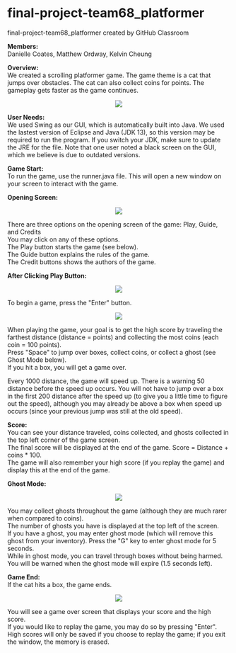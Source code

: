# final-project-team68_platformer
final-project-team68_platformer created by GitHub Classroom

**Members:** \
Danielle Coates, Matthew Ordway, Kelvin Cheung

**Overview:** \
We created a scrolling platformer game. The game theme is a cat that jumps over obstacles. The cat can also collect coins for points. The gameplay gets faster as the game continues.

<p align="center">
<img src="https://raw.githubusercontent.com/UPenn-CIT599/final-project-team68_platformer/master/sample_images/game1%20basic.gif?token=ANWOM6NFYUZZVEBF22IXSBC56V4G6">
</p>

**User Needs:** \
We used Swing as our GUI, which is automatically built into Java.  We used the lastest version of Eclipse and Java (JDK 13), so this version may be required to run the program. If you switch your JDK, make sure to update the JRE for the file. Note that one user noted a black screen on the GUI, which we believe is due to outdated versions.

**Game Start:** \
To run the game, use the runner.java file. This will open a new window on your screen to interact with the game.

**Opening Screen:** 
<p align="center">
<img src="https://raw.githubusercontent.com/UPenn-CIT599/final-project-team68_platformer/master/sample_images/Opening_Screen.PNG?token=ANWOM6O22UGMKBUIM2EZKV256V4JQ">
</p>

There are three options on the opening screen of the game: Play, Guide, and Credits  \
You may click on any of these options. \
The Play button starts the game (see below). \
The Guide button explains the rules of the game. \
The Credit buttons shows the authors of the game. 

**After Clicking Play Button:** 
<p align="center">
<img src="https://raw.githubusercontent.com/UPenn-CIT599/final-project-team68_platformer/master/sample_images/Enter.PNG?token=ANWOM6OI63WGLHHFKOGOKY256V4L2">
</p>

To begin a game, press the "Enter" button. 

<p align="center">
<img src="https://raw.githubusercontent.com/UPenn-CIT599/final-project-team68_platformer/master/sample_images/Game_Start.PNG?token=ANWOM6LBQLCHRHZDDZFOOCC56V4M4">
          </p>

When playing the game, your goal is to get the high score by traveling the farthest distance (distance = points) and collecting the most coins (each coin = 100 points). \
Press "Space" to jump over boxes, collect coins, or collect a ghost (see Ghost Mode below). \
If you hit a box, you will get a game over. 

Every 1000 distance, the game will speed up. There is a warning 50 distance before the speed up occurs. You will not have to jump over a box in the first 200 distance after the speed up (to give you a little time to figure out the speed), although you may already be above a box when speed up occurs (since your previous jump was still at the old speed). 

**Score:** \
You can see your distance traveled, coins collected, and ghosts collected in the top left corner of the game screen. \
The final score will be displayed at the end of the game. Score = Distance + coins * 100. \
The game will also remember your high score (if you replay the game) and display this at the end of the game.

**Ghost Mode:** 

<p align="center">
<img src="https://raw.githubusercontent.com/UPenn-CIT599/final-project-team68_platformer/master/sample_images/ghost.gif?token=ANWOM6LI5E7ZY7Q3DEARRAC56V4OM">
  </p>

You may collect ghosts throughout the game (although they are much rarer when compared to coins). \
The number of ghosts you have is displayed at the top left of the screen. \
If you have a ghost, you may enter ghost mode (which will remove this ghost from your inventory).
Press the "G" key to enter ghost mode for 5 seconds. \
While in ghost mode, you can travel through boxes without being harmed. \
You will be warned when the ghost mode will expire (1.5 seconds left). 

**Game End:** \
If the cat hits a box, the game ends. 

<p align="center">
<img src="https://raw.githubusercontent.com/UPenn-CIT599/final-project-team68_platformer/master/sample_images/Game_Over.PNG?token=ANWOM6NQVMTIWKD7YXRXHDS56V4PW">
  </p>

You will see a game over screen that displays your score and the high score. \
If you would like to replay the game, you may do so by pressing "Enter". \
High scores will only be saved if you choose to replay the game; if you exit the window, the memory is erased.


